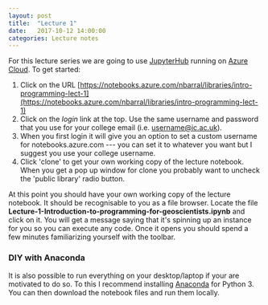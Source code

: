 ```yaml
---
layout: post
title:  "Lecture 1"
date:   2017-10-12 14:00:00
categories: Lecture notes
---
```


For this lecture series we are going to use [JupyterHub](https://jupyterhub.readthedocs.io/en/latest/) running on [Azure Cloud](https://azure.microsoft.com/en-gb/overview/what-is-azure/). To get started:

1. Click on the URL
[https://notebooks.azure.com/nbarral/libraries/intro-programming-lect-1](https://notebooks.azure.com/nbarral/libraries/intro-programming-lect-1)
2. Click on the *login* link at the top. Use the same username and password that you use for your college email (i.e. username@ic.ac.uk).
3. When you first login it will give you an option to set a custom username for notebooks.azure.com --- you can set it to whatever you want but I suggest you use your college username.
4. Click 'clone' to get your own working copy of the lecture notebook. When you get a pop up window for clone you probably want to uncheck the 'public library' radio button.

At this point you should have your own working copy of the lecture notebook. It
should be recognisable to you as a file browser. Locate the file
**Lecture-1-Introduction-to-programming-for-geoscientists.ipynb** and click on
it. You will get a message saying that it's spinning up an instance for you so
you can execute any code. Once it opens you should spend a few minutes familiarizing
yourself with the toolbar.

### DIY with Anaconda
It is also possible to run everything on your desktop/laptop if your are motivated to do so. To this I recommend installing [Anaconda](https://www.anaconda.com/download/) for Python 3. You can then download the notebook files and run them locally.

